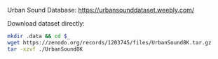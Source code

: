Urban Sound Database: https://urbansounddataset.weebly.com/

Download dataset directly: 
```bash
mkdir .data && cd $_
wget https://zenodo.org/records/1203745/files/UrbanSound8K.tar.gz
tar -xzvf ./UrbanSound8K
```
